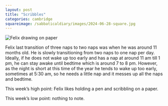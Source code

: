 ```yaml
---
layout: post
title: "Scribbles"
categories: cambridge
squareimage: /sabbaticaldiary/images/2024-06-28-square.jpg
---
```

<img src="/sabbaticaldiary/images/2024-06-28.jpg" alt="Felix drawing on paper" class="center">

Felix last transition of three naps to two naps was when he was around 11 months old. He is slowly transitioning from two naps to one nap per day. Ideally, if he does not wake up too early and has a nap at around 11 am till 1 pm, he can stay awake until bedtime which is around 7 to 8 pm. However, as the night is short at this time of the year he tends to wake up too early, sometimes at 5:30 am, so he needs a little nap and it messes up all the naps and bedtime. 

This week’s high point: Felix likes holding a pen and scribbling on a paper.

This week’s low point: nothing to note.